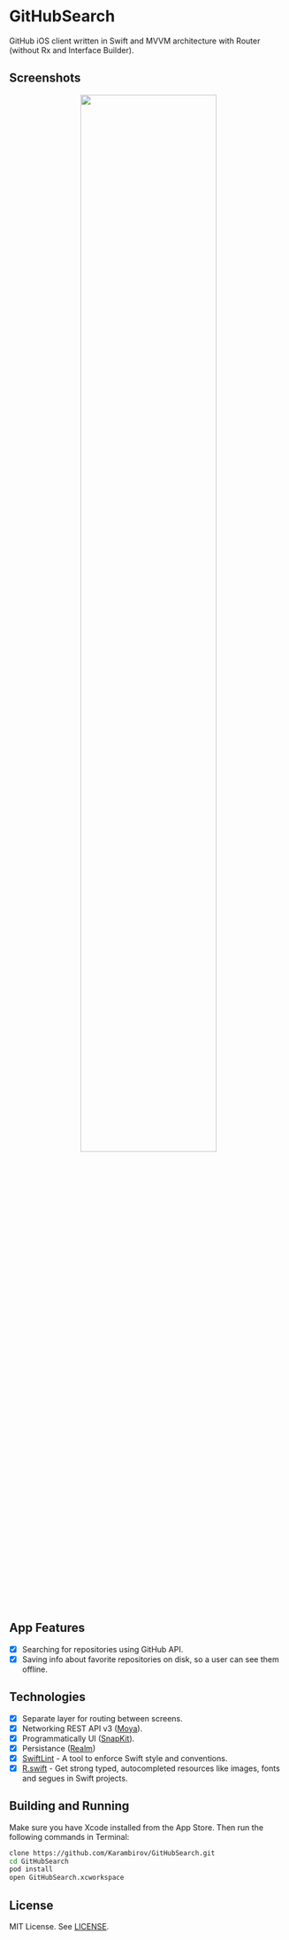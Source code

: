 # GitHubSearch
GitHub iOS client written in Swift and MVVM architecture with Router (without Rx and Interface Builder).

## Screenshots
<p align="center">
  <img src="https://user-images.githubusercontent.com/6949755/52898872-71a60e00-31f4-11e9-853a-d7993aae4eed.png" width="70%">
</p>

## App Features
- [x] Searching for repositories using GitHub API.
- [x] Saving info about favorite repositories on disk, so a user can see them offline.

## Technologies
- [x] Separate layer for routing between screens.
- [x] Networking REST API v3 ([Moya](https://github.com/Moya/Moya)).
- [x] Programmatically UI ([SnapKit](https://github.com/SnapKit/SnapKit)).
- [x] Persistance ([Realm](https://github.com/realm/realm-cocoa))
- [x] [SwiftLint](https://github.com/realm/SwiftLint) - A tool to enforce Swift style and conventions.
- [x] [R.swift](https://github.com/mac-cain13/R.swift) - Get strong typed, autocompleted resources like images, fonts and segues in Swift projects.

## Building and Running
Make sure you have Xcode installed from the App Store. Then run the following commands in Terminal:

```sh
clone https://github.com/Karambirov/GitHubSearch.git
cd GitHubSearch
pod install
open GitHubSearch.xcworkspace
```

## License
MIT License. See [LICENSE](https://github.com/Karambirov/GitHubSearch/blob/develop/LICENSE).
